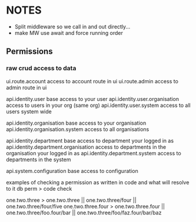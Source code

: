 # NOTES

* Split middleware so we call in and out directly...
* make MW use await and force running order

## Permissions

### raw crud access to data

ui.route.account                                access to account route in ui
ui.route.admin                                  access to admin route in ui

api.identity.user                               base access to your user
api.identity.user.organisation                  access to users in your org (same org)
api.identity.user.system                        access to all users system wide

api.identity.organisation                       base access to your organisation
api.identity.organisation.system                access to all organisations

api.identity.department                         base access to department your logged in as
api.identity.department.organisation            access to departments in the organisation your logged in as
api.identity.department.system                  access to departments in the system

api.system.configuration                        base access to configuration

examples of checking a permission as written in code and what will resolve to it db perm > code check

one.two.three > one.two.three || one.two.three/four || one.two.three/four/five
one.two.three.four > one.two.three.four || one.two.three/foo.four/bar || one.two.three/foo/faz.four/bar/baz